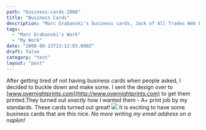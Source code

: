 ```yaml
---
path: "business-cards-2008"
title: "Business Cards"
description: "Marc Grabanski's business cards, Jack of All Trades Web Development."
tags: 
  - "Marc Grabanski's Work"
  - "My Work"
date: "2008-08-13T13:12:03.000Z"
draft: false
category: "test"
layout: "post"
---
```


After getting tired of not having business cards when people asked, I decided to buckle down and make some. I sent the design over to [www.overnightprints.com](http://www.overnightprints.com) to get them printed.They turned out *exactly* how I wanted them - A+ print job by my standards. These cards turned out great!
![](http://marcgrabanski.com/img/business-cards.jpg)
It is exciting to have some business cards that are this nice. *No more writing my email address on a napkin!*